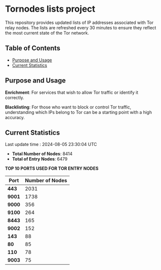 # Tornodes lists project

This repository provides updated lists of IP addresses associated with Tor relay nodes. The lists are refreshed every 30 minutes to ensure they reflect the most current state of the Tor network.

## Table of Contents

- [Purpose and Usage](#purpose-and-usage)
- [Current Statistics](#current-statistics)


## Purpose and Usage

**Enrichment**: For services that wish to allow Tor traffic or identify it correctly.

**Blacklisting**: For those who want to block or control Tor traffic, understanding which IPs belong to Tor can be a starting point with a high accuracy.

## Current Statistics

Last update time : 2024-08-05 23:30:04 UTC

- **Total Number of Nodes**: 8414
- **Total of Entry Nodes**: 6479

**TOP 10 PORTS USED FOR TOR ENTRY NODES**

| **Port** | **Number of Nodes** |
|------|-----------------|
| **443**   | 2031  |
| **9001**   | 1738  |
| **9000**   | 356  |
| **9100**   | 264  |
| **8443**   | 165  |
| **9002**   | 152  |
| **143**   | 88  |
| **80**   | 85  |
| **110**   | 78  |
| **9003**   | 75  |

